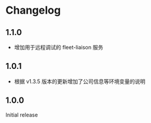 # Changelog

## 1.1.0

- 增加用于远程调试的 fleet-liaison 服务

## 1.0.1

- 根据 v1.3.5 版本的更新增加了公司信息等环境变量的说明

## 1.0.0

Initial release
